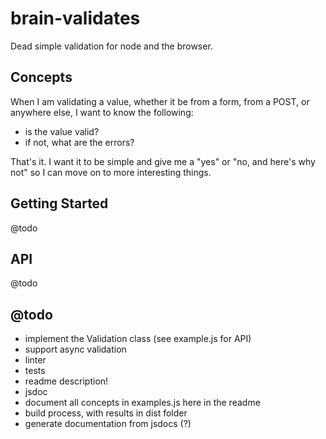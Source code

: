 # brain-validates

Dead simple validation for node and the browser.


## Concepts

When I am validating a value, whether it be from a form, from a POST, or anywhere else, I want to know the following:

* is the value valid?
* if not, what are the errors?

That's it.  I want it to be simple and give me a "yes" or "no, and here's why not" so I can move on to more interesting things.


## Getting Started

@todo


## API

@todo


## @todo

* implement the Validation class (see example.js for API)
* support async validation
* linter
* tests
* readme description!
* jsdoc
* document all concepts in examples.js here in the readme
* build process, with results in dist folder
* generate documentation from jsdocs (?)
